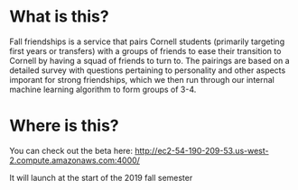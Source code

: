 # What is this?
Fall friendships is a service that pairs Cornell students (primarily targeting first years or transfers) with a groups of friends to ease their transition to Cornell by having a squad of friends to turn to. The pairings are based on a detailed survey with questions pertaining to personality and other aspects imporant for strong friendships, which we then run through our internal machine learning algorithm to form groups of 3-4. 

# Where is this?
You can check out the beta here: http://ec2-54-190-209-53.us-west-2.compute.amazonaws.com:4000/

It will launch at the start of the 2019 fall semester 
